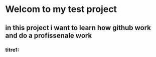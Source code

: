 <h1> Welcom to my test project </h1>
<h2>in this project i want to learn how github work and do a profissenale work </h2>
<h3>titre1:</h3> 
